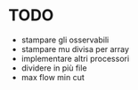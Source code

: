 # TODO
- stampare gli osservabili
- stampare mu divisa per array
- implementare altri processori
- dividere in più file
- max flow min cut
